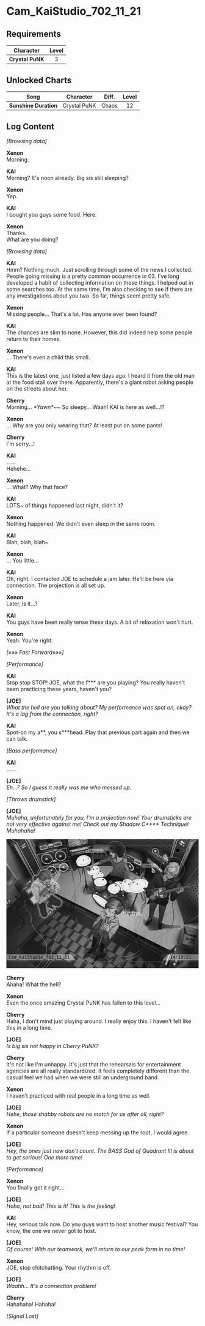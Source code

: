 # Cam_KaiStudio_702_11_21
## Requirements
|   Character    |Level|
|----------------|:---:|
|**Crystal PuNK**|  3  |

## Unlocked Charts
|        Song         | Character  |Diff.|Level|
|---------------------|:----------:|:---:|:---:|
|**Sunshine Duration**|Crystal PuNK|Chaos| 12  |

## Log Content
*\[Browsing data\]*

**Xenon**<br>
Morning.

**KAI**<br>
Morning? It's noon already. Big sis still sleeping?

**Xenon**<br>
Yep.

**KAI**<br>
I bought you guys some food. Here.

**Xenon**<br>
Thanks.<br>
What are you doing?

*\[Browsing data\]*

**KAI**<br>
Hmm? Nothing much. Just scrolling through some of the news I collected. People going missing is a pretty common occurrence in 03. I've long developed a habit of collecting information on these things. I helped out in some searches too. At the same time, I'm also checking to see if there are any investigations about you two. So far, things seem pretty safe.

**Xenon**<br>
Missing people... That's a lot. Has anyone ever been found?

**KAI**<br>
The chances are slim to none. However, this did indeed help some people return to their homes.

**Xenon**<br>
... There's even a child this small.

**KAI**<br>
This is the latest one, just listed a few days ago. I heard it from the old man at the food stall over there. Apparently, there's a giant robot asking people on the streets about her.

**Cherry**<br>
Morning... *\*Yawn\**~~ So sleepy... Waah! KAI is here as well...!?

**Xenon**<br>
... Why are you only wearing that? At least put on some pants!

**Cherry**<br>
I'm sorry...!

**KAI**<br>
......<br>
Hehehe...

**Xenon**<br>
... What? Why that face?

**KAI**<br>
LOTS~ of things happened last night, didn't it?

**Xenon**<br>
Nothing happened. We didn't even sleep in the same room.

**KAI**<br>
Blah, blah, blah~

**Xenon**<br>
... You little...

**KAI**<br>
Oh, right. I contacted JOE to schedule a jam later. He'll be here via connection. The projection is all set up.

**Xenon**<br>
Later, is it...?

**KAI**<br>
You guys have been really tense these days. A bit of relaxation won't hurt.

**Xenon**<br>
Yeah. You're right.

*[»»» Fast Forward»»»]*

*\[Performance\]*

**KAI**<br>
Stop stop STOP! JOE, what the f\*\*\* are you playing? You really haven't been practicing these years, haven't you?

**[JOE]**<br>
*What the hell are you talking about? My performance was spot on, okay? It's a lag from the connection, right?*

**KAI**<br>
Spot\-on my a\*\*, you s\*\*\*head. Play that previous part again and then we can talk.

*\[Bass performance\]*

**KAI**<br>
......

**[JOE]**<br>
*Eh...? So I guess it really was me who messed up.*

*\[Throws drumstick\]*

**[JOE]**<br>
*Muhaha, unfortunately for you, I'm a projection now! Your drumsticks are not very effective against me! Check out my Shadow C\*\*\*\* Technique! Muhahaha!*

![cpos0501.png](./attachments/cpos0501.png)

**Cherry**<br>
Ahaha! What the hell?

**Xenon**<br>
Even the once amazing Crystal PuNK has fallen to this level...

**Cherry**<br>
Haha, I don't mind just playing around. I really enjoy this. I haven't felt like this in a long time.

**[JOE]**<br>
*Is big sis not happy in Cherry PuNK?*

**Cherry**<br>
It's not like I'm unhappy. It's just that the rehearsals for entertainment agencies are all really standardized. It feels completely different than the casual feel we had when we were still an underground band.

**Xenon**<br>
I haven't practiced with real people in a long time as well.

**[JOE]**<br>
*Hehe, those shabby robots are no match for us after all, right?*

**Xenon**<br>
If a particular someone doesn't keep messing up the root, I would agree.

**[JOE]**<br>
*Hey, the ones just now don't count. The BASS God of Quadrant III is about to get serious! One more time!*

*\[Performance\]*

**Xenon**<br>
You finally got it right...

**[JOE]**<br>
*Hoho, not bad! This is it! This is the feeling!*

**KAI**<br>
Hey, serious talk now. Do you guys want to host another music festival? You know, the one we never got to host.

**[JOE]**<br>
*Of course! With our teamwork, we'll return to our peak form in no time!*

**Xenon**<br>
JOE, stop chitchatting. Your rhythm is off.

**[JOE]**<br>
*Waahh... It's a connection problem!*

**Cherry**<br>
Hahahaha! Hahaha!

*[Signal Lost]*
